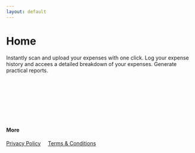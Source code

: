 ```yaml
---
layout: default
---
```



# Home


Instantly scan and upload your expenses with one click. Log your expense history and accees a detailed breakdown of your expenses.
Generate practical reports.

&nbsp;

&nbsp;

&nbsp;

&nbsp;



#### More
[Privacy Policy](/Privacy-Policy)  &nbsp; &nbsp;    [Terms & Conditions](/Terms-Conditions)


